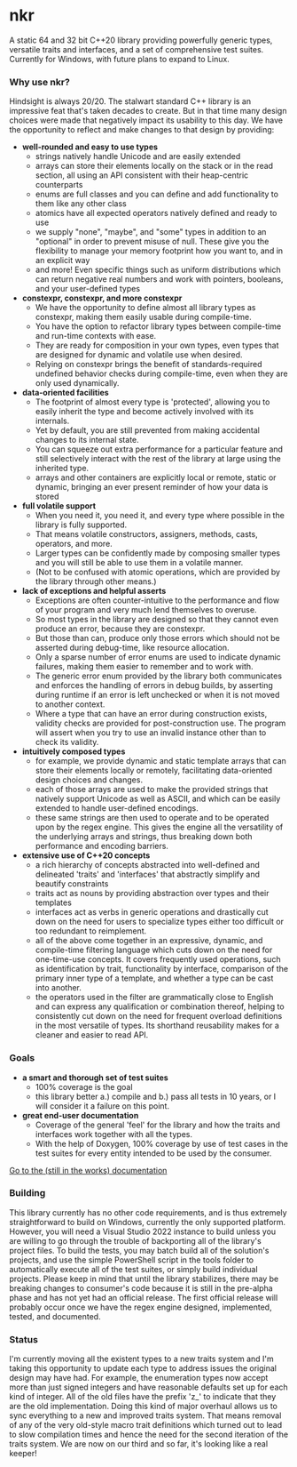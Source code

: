 # nkr
A static 64 and 32 bit C++20 library providing powerfully generic types, versatile traits and interfaces, and a set of comprehensive test suites. Currently for Windows, with future plans to expand to Linux.

### Why use nkr?
Hindsight is always 20/20. The stalwart standard C++ library is an impressive feat that's taken decades to create. But in that time many design choices were made that negatively impact its usability to this day. We have the opportunity to reflect and make changes to that design by providing:
- **well-rounded and easy to use types**
  - strings natively handle Unicode and are easily extended
  - arrays can store their elements locally on the stack or in the read section, all using an API consistent with their heap-centric counterparts
  - enums are full classes and you can define and add functionality to them like any other class
  - atomics have all expected operators natively defined and ready to use
  - we supply "none", "maybe", and "some" types in addition to an "optional" in order to prevent misuse of null. These give you the flexibility to manage your memory footprint how you want to, and in an explicit way
  - and more! Even specific things such as uniform distributions which can return negative real numbers and work with pointers, booleans, and your user-defined types
- **constexpr, constexpr, and more constexpr**
  - We have the opportunity to define almost all library types as constexpr, making them easily usable during compile-time.
  - You have the option to refactor library types between compile-time and run-time contexts with ease.
  - They are ready for composition in your own types, even types that are designed for dynamic and volatile use when desired.
  - Relying on constexpr brings the benefit of standards-required undefined behavior checks during compile-time, even when they are only used dynamically.
- **data-oriented facilities**
  - The footprint of almost every type is 'protected', allowing you to easily inherit the type and become actively involved with its internals.
  - Yet by default, you are still prevented from making accidental changes to its internal state.
  - You can squeeze out extra performance for a particular feature and still selectively interact with the rest of the library at large using the inherited type.
  - arrays and other containers are explicitly local or remote, static or dynamic, bringing an ever present reminder of how your data is stored
- **full volatile support**
  - When you need it, you need it, and every type where possible in the library is fully supported.
  - That means volatile constructors, assigners, methods, casts, operators, and more.
  - Larger types can be confidently made by composing smaller types and you will still be able to use them in a volatile manner.
  - (Not to be confused with atomic operations, which are provided by the library through other means.)
- **lack of exceptions and helpful asserts**
  - Exceptions are often counter-intuitive to the performance and flow of your program and very much lend themselves to overuse.
  - So most types in the library are designed so that they cannot even produce an error, because they are constexpr.
  - But those than can, produce only those errors which should not be asserted during debug-time, like resource allocation.
  - Only a sparse number of error enums are used to indicate dynamic failures, making them easier to remember and to work with.
  - The generic error enum provided by the library both communicates and enforces the handling of errors in debug builds, by asserting during runtime if an error is left unchecked or when it is not moved to another context.
  - Where a type that can have an error during construction exists, validity checks are provided for post-construction use. The program will assert when you try to use an invalid instance other than to check its validity.
- **intuitively composed types**
  - for example, we provide dynamic and static template arrays that can store their elements locally or remotely, facilitating data-oriented design choices and changes.
  - each of those arrays are used to make the provided strings that natively support Unicode as well as ASCII, and which can be easily extended to handle user-defined encodings.
  - these same strings are then used to operate and to be operated upon by the regex engine. This gives the engine all the versatility of the underlying arrays and strings, thus breaking down both performance and encoding barriers.
- **extensive use of C++20 concepts** 
  - a rich hierarchy of concepts abstracted into well-defined and delineated 'traits' and 'interfaces' that abstractly simplify and beautify constraints
  - traits act as nouns by providing abstraction over types and their templates
  - interfaces act as verbs in generic operations and drastically cut down on the need for users to specialize types either too difficult or too redundant to reimplement.
  - all of the above come together in an expressive, dynamic, and compile-time filtering language which cuts down on the need for one-time-use concepts. It covers frequently used operations, such as identification by trait, functionality by interface, comparison of the primary inner type of a template, and whether a type can be cast into another.
  - the operators used in the filter are grammatically close to English and can express any qualification or combination thereof, helping to consistently cut down on the need for frequent overload definitions in the most versatile of types. Its shorthand reusability makes for a cleaner and easier to read API.

### Goals
- **a smart and thorough set of test suites**
  - 100% coverage is the goal
  - this library better a.) compile and b.) pass all tests in 10 years, or I will consider it a failure on this point.
- **great end-user documentation**
  - Coverage of the general 'feel' for the library and how the traits and interfaces work together with all the types.
  - With the help of Doxygen, 100% coverage by use of test cases in the test suites for every entity intended to be used by the consumer.

[Go to the (still in the works) documentation](https://r-neal-kelly.github.io/nkr_docs)

### Building
This library currently has no other code requirements, and is thus extremely straightforward to build on Windows, currently the only supported platform. However, you will need a Visual Studio 2022 instance to build unless you are willing to go through the trouble of backporting all of the library's project files. To build the tests, you may batch build all of the solution's projects, and use the simple PowerShell script in the tools folder to automatically execute all of the test suites, or simply build individual projects. Please keep in mind that until the library stabilizes, there may be breaking changes to consumer's code because it is still in the pre-alpha phase and has not yet had an official release. The first official release will probably occur once we have the regex engine designed, implemented, tested, and documented.

### Status
I'm currently moving all the existent types to a new traits system and I'm taking this opportunity to update each type to address issues the original design may have had. For example, the enumeration types now accept more than just signed integers and have reasonable defaults set up for each kind of integer. All of the old files have the prefix 'z_' to indicate that they are the old implementation. Doing this kind of major overhaul allows us to sync everything to a new and improved traits system. That means removal of any of the very old-style macro trait definitions which turned out to lead to slow compilation times and hence the need for the second iteration of the traits system. We are now on our third and so far, it's looking like a real keeper!
